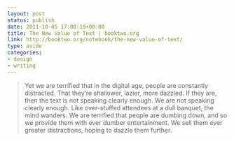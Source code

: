 ```yaml
---
layout: post
status: publish
date: 2011-10-05 17:08:19+00:00
title: The New Value of Text | booktwo.org
link: http://booktwo.org/notebook/the-new-value-of-text/
type: aside
categories:
- design
- writing
---
```

> Yet we are terrified that in the digital age, people are constantly distracted. That they’re shallower, lazier, more dazzled. If they are, then the text is not speaking clearly enough. We are not speaking clearly enough. Like over-stuffed attendees at a dull banquet, the mind wanders. We are terrified that people are dumbing down, and so we provide them with ever dumber entertainment. We sell them ever greater distractions, hoping to dazzle them further.